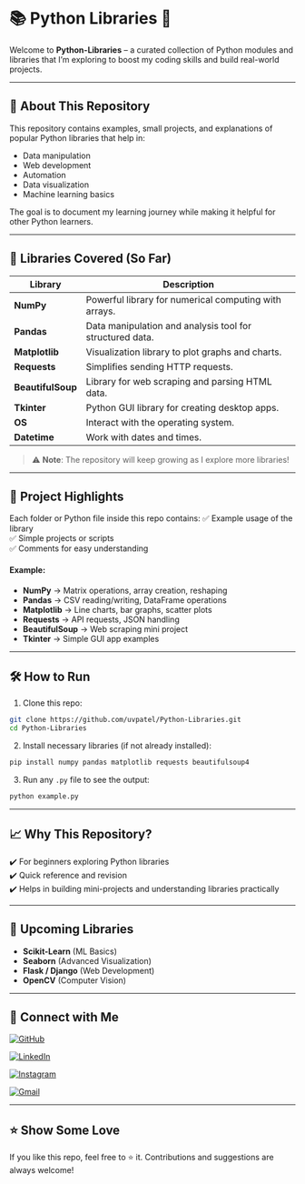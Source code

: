 # 📚 Python Libraries 🚀

Welcome to **Python-Libraries** – a curated collection of Python modules and libraries that I’m exploring to boost my coding skills and build real-world projects.

---

## 🔎 About This Repository
This repository contains examples, small projects, and explanations of popular Python libraries that help in:
- Data manipulation
- Web development
- Automation
- Data visualization
- Machine learning basics

The goal is to document my learning journey while making it helpful for other Python learners.

---

## 📂 Libraries Covered (So Far)
| Library         | Description                                               |
|-----------------|-----------------------------------------------------------|
| **NumPy**       | Powerful library for numerical computing with arrays.     |
| **Pandas**      | Data manipulation and analysis tool for structured data.  |
| **Matplotlib**  | Visualization library to plot graphs and charts.          |
| **Requests**    | Simplifies sending HTTP requests.                         |
| **BeautifulSoup** | Library for web scraping and parsing HTML data.        |
| **Tkinter**     | Python GUI library for creating desktop apps.             |
| **OS**          | Interact with the operating system.                       |
| **Datetime**    | Work with dates and times.                                |

> ⚠️ **Note**: The repository will keep growing as I explore more libraries!

---

## 🚀 Project Highlights
Each folder or Python file inside this repo contains:
✅ Example usage of the library  
✅ Simple projects or scripts  
✅ Comments for easy understanding  

#### Example:
- **NumPy** → Matrix operations, array creation, reshaping
- **Pandas** → CSV reading/writing, DataFrame operations
- **Matplotlib** → Line charts, bar graphs, scatter plots
- **Requests** → API requests, JSON handling
- **BeautifulSoup** → Web scraping mini project
- **Tkinter** → Simple GUI app examples

---

## 🛠️ How to Run
1. Clone this repo:
```bash
git clone https://github.com/uvpatel/Python-Libraries.git
cd Python-Libraries
```
2. Install necessary libraries (if not already installed):
```bash
pip install numpy pandas matplotlib requests beautifulsoup4
```
3. Run any `.py` file to see the output:
```bash
python example.py
```

---

## 📈 Why This Repository?
✔️ For beginners exploring Python libraries  
✔️ Quick reference and revision  
✔️ Helps in building mini-projects and understanding libraries practically  

---

## 🌱 Upcoming Libraries
- **Scikit-Learn** (ML Basics)
- **Seaborn** (Advanced Visualization)
- **Flask / Django** (Web Development)
- **OpenCV** (Computer Vision)

---

## 🤝 Connect with Me
[![GitHub](https://img.shields.io/badge/GitHub-uvpatel-181717?style=for-the-badge&logo=github)](https://github.com/uvpatel)

[![LinkedIn](https://img.shields.io/badge/LinkedIn-Urvil%20Patel-blue?style=for-the-badge&logo=linkedin)](https://www.linkedin.com/in/urvil-patel-6995a0320/)

[![Instagram](https://img.shields.io/badge/Instagram-patelurvilv-E4405F?style=for-the-badge&logo=instagram)](https://www.instagram.com/patelurvilv/)

[![Gmail](https://img.shields.io/badge/Gmail-uvpatel7271@gmail.com-D14836?style=for-the-badge&logo=gmail)](mailto:uvpatel7271@gmail.com)

---

## ⭐ Show Some Love
If you like this repo, feel free to ⭐ it. Contributions and suggestions are always welcome!
